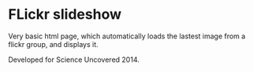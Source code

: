 FLickr slideshow
================

Very basic html page, which automatically loads the lastest image from a flickr group, and displays it.

Developed for Science Uncovered 2014.

